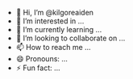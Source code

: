 - 👋 Hi, I’m @kilgoreaiden
- 👀 I’m interested in ...
- 🌱 I’m currently learning ...
- 💞️ I’m looking to collaborate on ...
- 📫 How to reach me ...
- 😄 Pronouns: ...
- ⚡ Fun fact: ...

<!---
kilgoreaiden/kilgoreaiden is a ✨ special ✨ repository because its `README.md` (this file) appears on your GitHub profile.
You can click the Preview link to take a look at your changes.
--->
